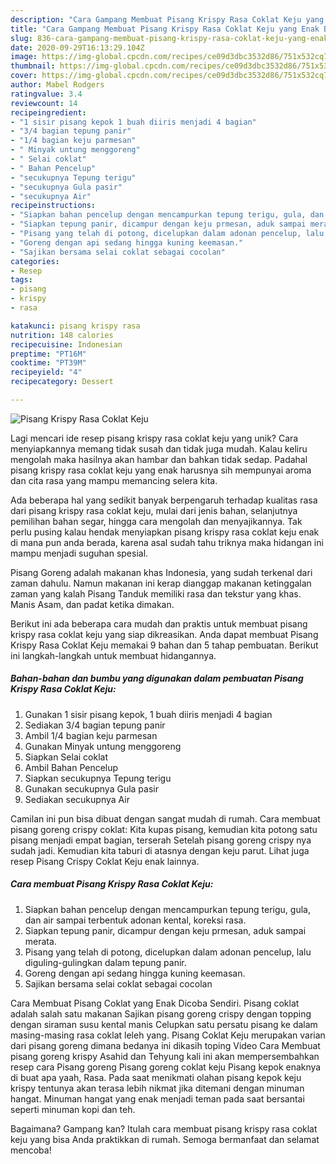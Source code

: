 ```yaml
---
description: "Cara Gampang Membuat Pisang Krispy Rasa Coklat Keju yang Enak Banget"
title: "Cara Gampang Membuat Pisang Krispy Rasa Coklat Keju yang Enak Banget"
slug: 836-cara-gampang-membuat-pisang-krispy-rasa-coklat-keju-yang-enak-banget
date: 2020-09-29T16:13:29.104Z
image: https://img-global.cpcdn.com/recipes/ce09d3dbc3532d86/751x532cq70/pisang-krispy-rasa-coklat-keju-foto-resep-utama.jpg
thumbnail: https://img-global.cpcdn.com/recipes/ce09d3dbc3532d86/751x532cq70/pisang-krispy-rasa-coklat-keju-foto-resep-utama.jpg
cover: https://img-global.cpcdn.com/recipes/ce09d3dbc3532d86/751x532cq70/pisang-krispy-rasa-coklat-keju-foto-resep-utama.jpg
author: Mabel Rodgers
ratingvalue: 3.4
reviewcount: 14
recipeingredient:
- "1 sisir pisang kepok 1 buah diiris menjadi 4 bagian"
- "3/4 bagian tepung panir"
- "1/4 bagian keju parmesan"
- " Minyak untung menggoreng"
- " Selai coklat"
- " Bahan Pencelup"
- "secukupnya Tepung terigu"
- "secukupnya Gula pasir"
- "secukupnya Air"
recipeinstructions:
- "Siapkan bahan pencelup dengan mencampurkan tepung terigu, gula, dan air sampai terbentuk adonan kental, koreksi rasa."
- "Siapkan tepung panir, dicampur dengan keju prmesan, aduk sampai merata."
- "Pisang yang telah di potong, dicelupkan dalam adonan pencelup, lalu diguling-gulingkan dalam tepung panir."
- "Goreng dengan api sedang hingga kuning keemasan."
- "Sajikan bersama selai coklat sebagai cocolan"
categories:
- Resep
tags:
- pisang
- krispy
- rasa

katakunci: pisang krispy rasa 
nutrition: 148 calories
recipecuisine: Indonesian
preptime: "PT16M"
cooktime: "PT39M"
recipeyield: "4"
recipecategory: Dessert

---
```



![Pisang Krispy Rasa Coklat Keju](https://img-global.cpcdn.com/recipes/ce09d3dbc3532d86/751x532cq70/pisang-krispy-rasa-coklat-keju-foto-resep-utama.jpg)

Lagi mencari ide resep pisang krispy rasa coklat keju yang unik? Cara menyiapkannya memang tidak susah dan tidak juga mudah. Kalau keliru mengolah maka hasilnya akan hambar dan bahkan tidak sedap. Padahal pisang krispy rasa coklat keju yang enak harusnya sih mempunyai aroma dan cita rasa yang mampu memancing selera kita.

Ada beberapa hal yang sedikit banyak berpengaruh terhadap kualitas rasa dari pisang krispy rasa coklat keju, mulai dari jenis bahan, selanjutnya pemilihan bahan segar, hingga cara mengolah dan menyajikannya. Tak perlu pusing kalau hendak menyiapkan pisang krispy rasa coklat keju enak di mana pun anda berada, karena asal sudah tahu triknya maka hidangan ini mampu menjadi suguhan spesial.

Pisang Goreng adalah makanan khas Indonesia, yang sudah terkenal dari zaman dahulu. Namun makanan ini kerap dianggap makanan ketinggalan zaman yang kalah Pisang Tanduk memiliki rasa dan tekstur yang khas. Manis Asam, dan padat ketika dimakan.


Berikut ini ada beberapa cara mudah dan praktis untuk membuat pisang krispy rasa coklat keju yang siap dikreasikan. Anda dapat membuat Pisang Krispy Rasa Coklat Keju memakai 9 bahan dan 5 tahap pembuatan. Berikut ini langkah-langkah untuk membuat hidangannya.

<!--inarticleads1-->

##### Bahan-bahan dan bumbu yang digunakan dalam pembuatan Pisang Krispy Rasa Coklat Keju:

1. Gunakan 1 sisir pisang kepok, 1 buah diiris menjadi 4 bagian
1. Sediakan 3/4 bagian tepung panir
1. Ambil 1/4 bagian keju parmesan
1. Gunakan  Minyak untung menggoreng
1. Siapkan  Selai coklat
1. Ambil  Bahan Pencelup
1. Siapkan secukupnya Tepung terigu
1. Gunakan secukupnya Gula pasir
1. Sediakan secukupnya Air


Camilan ini pun bisa dibuat dengan sangat mudah di rumah. Cara membuat pisang goreng crispy coklat: Kita kupas pisang, kemudian kita potong satu pisang menjadi empat bagian, terserah Setelah pisang goreng crispy nya sudah jadi. Kemudian kita taburi di atasnya dengan keju parut. Lihat juga resep Pisang Crispy Coklat Keju enak lainnya. 

<!--inarticleads2-->

##### Cara membuat Pisang Krispy Rasa Coklat Keju:

1. Siapkan bahan pencelup dengan mencampurkan tepung terigu, gula, dan air sampai terbentuk adonan kental, koreksi rasa.
1. Siapkan tepung panir, dicampur dengan keju prmesan, aduk sampai merata.
1. Pisang yang telah di potong, dicelupkan dalam adonan pencelup, lalu diguling-gulingkan dalam tepung panir.
1. Goreng dengan api sedang hingga kuning keemasan.
1. Sajikan bersama selai coklat sebagai cocolan


Cara Membuat Pisang Coklat yang Enak Dicoba Sendiri. Pisang coklat adalah salah satu makanan Sajikan pisang goreng crispy dengan topping dengan siraman susu kental manis Celupkan satu persatu pisang ke dalam masing-masing rasa coklat leleh yang. Pisang Coklat Keju merupakan varian dari pisang goreng dimana bedanya ini dikasih toping Video Cara Membuat pisang goreng krispy Asahid dan Tehyung kali ini akan mempersembahkan resep cara Pisang goreng Pisang goreng coklat keju Pisang kepok enaknya di buat apa yaah, Rasa. Pada saat menikmati olahan pisang kepok keju krispy tentunya akan terasa lebih nikmat jika ditemani dengan minuman hangat. Minuman hangat yang enak menjadi teman pada saat bersantai seperti minuman kopi dan teh. 

Bagaimana? Gampang kan? Itulah cara membuat pisang krispy rasa coklat keju yang bisa Anda praktikkan di rumah. Semoga bermanfaat dan selamat mencoba!
